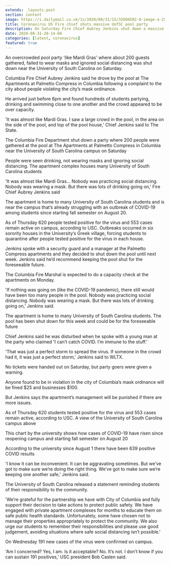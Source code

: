 ```yaml
---
extends: _layouts.post
section: content
image: https://i.dailymail.co.uk/1s/2020/08/31/15/32604502-0-image-a-25_1598883632949.jpg 
title: Coronavirus US Fire chief shuts massive UofSC pool party 
description: On Saturday Fire Chief Aubrey Jenkins shut down a massive pool party at an apartment complex near the University of South Carolina campus where students were drinking and ignored social distancing. 
date: 2020-08-31-20-14-04 
categories: [latest, coronavirus] 
featured: true 
--- 
```

An overcrowded pool party 'like Mardi Gras' where about 200 guests gathered, failed to wear masks and ignored social distancing was shut down near the University of South Carolina on Saturday.

Columbia Fire Chief Aubrey Jenkins said he drove by the pool at The Apartments at Palmetto Compress in Columbia following a complaint to the city about people violating the city’s mask ordinance.

He arrived just before 6pm and found hundreds of students partying, drinking and swimming close to one another and the crowd appeared to be over capacity.

'It was almost like Mardi Gras. I saw a large crowd in the pool, in the area on the side of the pool, and top of the pool house,' Chief Jenkins said to The State.

The Columbia Fire Department shut down a party where 200 people were gathered at the pool at The Apartments at Palmetto Compress in Columbia near the University of South Carolina campus on Saturday

People were seen drinking, not wearing masks and ignoring social distancing. The apartment complex houses many University of South Carolina students

'It was almost like Mardi Gras... Nobody was practicing social distancing. Nobody was wearing a mask. But there was lots of drinking going on,' Fire Chief Aubrey Jenkins said

The apartment is home to many University of South Carolina students and is near the campus that’s already struggling with an outbreak of COVID-19 among students since starting fall semester on August 20.

As of Thursday 620 people tested positive for the virus and 553 cases remain active on campus, according to USC. Outbreaks occurred in six sorority houses in the University’s Greek village, forcing students to quarantine after people tested positive for the virus in each house. 

Jenkins spoke with a security guard and a manager at the Palmetto Compress apartments and they decided to shut down the pool until next week. Jenkins said he’d recommend keeping the pool shut for the foreseeable future.

The Columbia Fire Marshal is expected to do a capacity check at the apartments on Monday.

'If nothing was going on (like the COVID-19 pandemic), there still would have been too many people in the pool. Nobody was practicing social distancing. Nobody was wearing a mask. But there was lots of drinking going on,' Jenkins said.

The apartment is home to many University of South Carolina students. The pool has been shut down for this week and could be for the foreseeable future

Chief Jenkins said he was disturbed when he spoke with a young man at the party who claimed 'I can’t catch COVID. I’m immune to the stuff.'

'That was just a perfect storm to spread the virus. If someone in the crowd had it, it was just a perfect storm,' Jenkins said to WLTX.

No tickets were handed out on Saturday, but party goers were given a warning.

Anyone found to be in violation in the city of Columbia’s mask ordinance will be fined $25 and businesses $100.

But Jenkins says the apartment’s management will be punished if there are more issues.

As of Thursday 620 students tested positive for the virus and 553 cases remain active, according to USC. A view of the University of South Carolina campus above

This chart by the university shows how cases of COVID-19 have risen since reopening campus and starting fall semester on August 20

According to the university since August 1 there have been 639 positive COVID results

'I know it can be inconvenient. It can be aggravating sometimes. But we’ve got to make sure we’re doing the right thing. We’ve got to make sure we’re keeping one another safe,' Jenkins said.

The University of South Carolina released a statement reminding students of their responsibility to the community.

'We’re grateful for the partnership we have with City of Columbia and fully support their decision to take actions to protect public safety. We have engaged with private apartment complexes for months to educate them on safe public health standards. Unfortunately, some have chosen not to manage their properties appropriately to protect the community. We also urge our students to remember their responsibilities and please use good judgement, avoiding situations where safe social distancing isn’t possible.'

On Wednesday 191 new cases of the virus were confirmed on campus.

'Am I concerned? Yes, I am. Is it acceptable? No. It’s not. I don’t know if you can sustain 191 positives,' USC president Bob Caslen said. 




